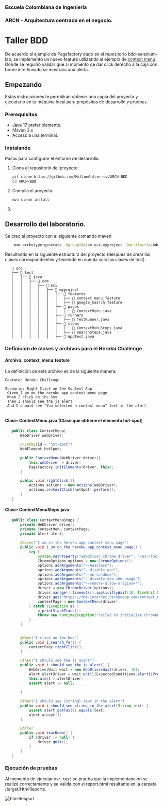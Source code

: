### Escuela Colombiana de Ingeniería

### ARCN - Arquitectura centrada en el negocio.

#  Taller BDD

De acuerdo al ejemplo de Pagefactory dado en el repositorio bdd-selenium-lab, se implementó un nuevo feature utilizando el ejemplo de [context menu](https://the-internet.herokuapp.com/context_menu). Donde se requirió validar que al momento de dar click derecho a la caja con borde interlineado se mostrara una alerta.

## Empezando

Estas instrucciones te permitirán obtener una copia del proyecto y ejecutarlo en tu máquina local para propósitos de desarrollo y pruebas.

### Prerequisitos

- Java 17 preferiblemente.
- Maven 3.x
- Acceso a una terminal.

### Instalando

Pasos para configurar el entorno de desarrollo:

1. Clona el repositorio del proyecto:

   ```bash
   git clone https://github.com/MiltonGutierrez/ARCN-BDD
   cd ARCN-BDD
   ```
2. Compila el proyecto.

    ```bash
    mvn clean install
    ```
3. 

## Desarrollo del laboratorio.

Se creo el proyecto con el siguiente comando maven:
   ```bash
       mvn archetype:generate -DgroupId=com.eci.myproject -DartifactId=bdd-java -DarchetypeArtifactId=maven-archetype-quickstart -DinteractiveMode=false
   ```

Resultando en la siguiente estructura del proyecto (despues de crear las clases correspondientes y teniendo en cuenta solo las clases de test):
```
   📂 src
   ├── 📂 test
   │   ├── 📂 java
   │   │   ├── 📂 com
   │   │   │   ├── 📂 eci
   │   │   │   │   ├── 📂 myproject
   │   │   │   │   │   ├── 📂 features
   │   │   │   │   │   │   ├── 📄 context_menu.feature
   │   │   │   │   │   │   ├── 📄 google_search.feature
   │   │   │   │   │   ├── 📂 pages
   │   │   │   │   │   │   ├── 📄 ContextMenu.java
   │   │   │   │   │   ├── 📂 runners
   │   │   │   │   │   │   ├── 📄 TestRunner.java
   │   │   │   │   │   ├── 📂 steps
   │   │   │   │   │   │   ├── 📄 ContextMenuSteps.java
   │   │   │   │   │   │   ├── 📄 SearchSteps.java
   │   │   │   │   │   ├── 📄 AppTest.java
```

   
### Definicion de clases y archivos para el Heroku Challenge

#### Archivo: context_menu.feature
La definición de este archivo es de la siguiente manera:

   ```text
   Feature: Heroku Challenge

  Scenario: Right Click on the Context App
    Given I am on the heroku app context menu page
    When I click on the box
    Then I should see the js alert
    And I should see "You selected a context menu" text in the alert
      
   ```
#### Clase: ContextMenu.java (Clase que obtiene el elemento hot-spot)

```java
   public class ContextMenu{
       WebDriver webDriver;
       
       @FindBy(id = "hot-spot")
       WebElement hotSpot;
   
       public ContextMenu(WebDriver driver){
           this.webDriver = driver;
           PageFactory.initElements(driver, this);
       }
   
       public void rightClick(){
           Actions actions = new Actions(webDriver);
           actions.contextClick(hotSpot).perform();
       }
   } 
 ```

#### Clase: ContextMenuSteps.java


```java
   public class ContextMenuSteps {
       private WebDriver driver;
       private ContextMenu contextPage;
       private Alert alert;
   
       @Given("I am on the heroku app context menu page")
       public void i_am_on_the_heroku_app_context_menu_page() {
           try {
               System.setProperty("webdriver.chrome.driver", "/usr/local/bin/chromedriver");
               ChromeOptions options = new ChromeOptions();
               options.addArguments("--headless");
               options.addArguments("--disable-gpu");
               options.addArguments("--no-sandbox");
               options.addArguments("--disable-dev-shm-usage");
               options.addArguments("--remote-allow-origins=*");
               driver = new ChromeDriver(options);
               driver.manage().timeouts().implicitlyWait(10, TimeUnit.SECONDS);
               driver.get("https://the-internet.herokuapp.com/context_menu");
               contextPage = new ContextMenu(driver);
           } catch (Exception e) {
               e.printStackTrace();
               throw new RuntimeException("Failed to initialize ChromeDriver", e);
           }
       }
   
   
       @When("I click on the box")
       public void i_search_for() {
           contextPage.rightClick();
       }
   
       @Then("I should see the js alert")
       public void i_should_see_the_js_alert() {
           WebDriverWait wait = new WebDriverWait(driver, 10);
           Alert alertDriver = wait.until(ExpectedConditions.alertIsPresent());
           this.alert = alertDriver;
           assert alert != null;
   
       }
   
       @Then("I should see {string} text in the alert")
       public void i_should_see_string_in_the_alert(String text) {
           assert alert.getText().equals(text);
           alert.accept();
       }
   
       @After
       public void tearDown() {
           if (driver != null) {
               driver.quit();
           }
       }
   }    
```

### Ejecución de pruebas

Al momento de ejecutar `mvn test` se prueba que la implementanción se realizó correctamente y se valida con el report.html resultante en la carpeta /target/HtmlReports.

![htmlResport](https://github.com/user-attachments/assets/7bd5c281-8919-4294-9886-cf78aefb28a2)


